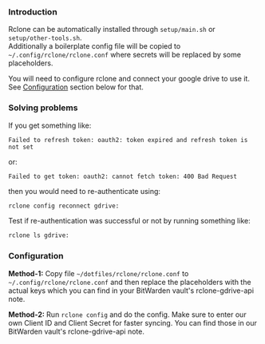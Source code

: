 ### Introduction

Rclone can be automatically installed through `setup/main.sh` or
`setup/other-tools.sh`.  
Additionally a boilerplate config file will be copied to
`~/.config/rclone/rclone.conf` where secrets will be replaced by some
placeholders.

You will need to configure rclone and connect your google drive to use it. See
[Configuration](#Configuration) section below for that.

### Solving problems

If you get something like:
```
Failed to refresh token: oauth2: token expired and refresh token is not set
```
or:
```
Failed to get token: oauth2: cannot fetch token: 400 Bad Request
```

then you would need to re-authenticate using:
```bash
rclone config reconnect gdrive:
```

Test if re-authentication was successful or not by running something like:
```bash
rclone ls gdrive:
```

### Configuration

**Method-1:** Copy file `~/dotfiles/rclone/rclone.conf` to
`~/.config/rclone/rclone.conf` and then replace the placeholders with the actual
keys which you can find in your BitWarden vault's rclone-gdrive-api note.

**Method-2:** Run `rclone config` and do the config. Make sure to enter our own
Client ID and Client Secret for faster syncing. You can find those in our
BitWarden vault's rclone-gdrive-api note.
